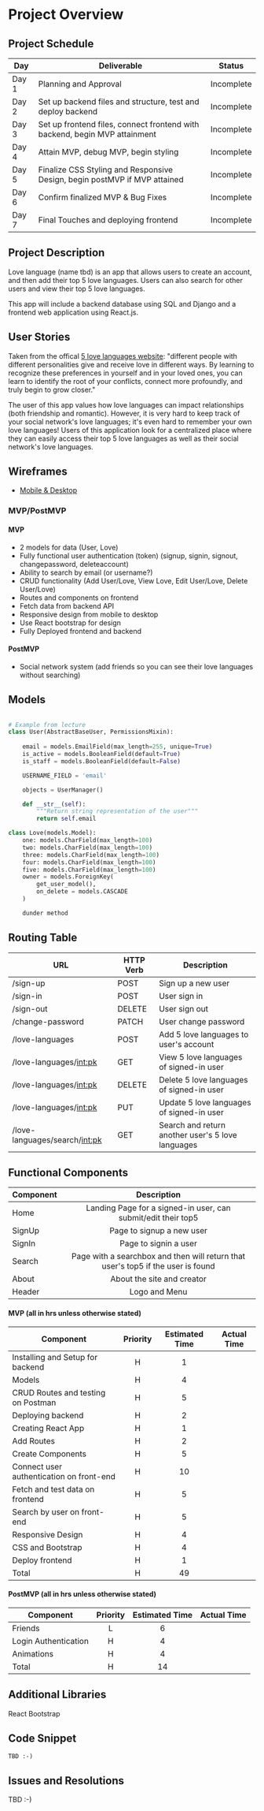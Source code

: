 # Project Overview

## Project Schedule

| Day   | Deliverable                          | Status     |
| ----- | ------------------------------------ | ---------- |
| Day 1 | Planning and Approval                | Incomplete |
| Day 2 | Set up backend files and structure, test and deploy backend | Incomplete |
| Day 3 | Set up frontend files, connect frontend with backend, begin MVP attainment | Incomplete |
| Day 4 | Attain MVP, debug MVP, begin styling | Incomplete |
| Day 5 | Finalize CSS Styling and Responsive Design, begin postMVP if MVP attained | Incomplete |
| Day 6 | Confirm finalized MVP & Bug Fixes | Incomplete |
| Day 7 | Final Touches and deploying frontend | Incomplete |

## Project Description

Love language (name tbd) is an app that allows users to create an account, and then add their top 5 love languages. Users can also search for other users and view their top 5 love languages. 

This app will include a backend database using SQL and Django and a frontend web application using React.js.

## User Stories

Taken from the offical [5 love languages website](https://www.5lovelanguages.com/learn): "different people with different personalities give and receive love in different ways. By learning to recognize these preferences in yourself and in your loved ones, you can learn to identify the root of your conflicts, connect more profoundly, and truly begin to grow closer."

The user of this app values how love languages can impact relationships (both friendship and romantic). However, it is very hard to keep track of your social network's love languages; it's even hard to remember your own love languages! Users of this application look for a centralized place where they can easily access their top 5 love languages as well as their social network's love languages.  

## Wireframes

- [Mobile & Desktop](https://s3.amazonaws.com/assets.mockflow.com/app/wireframepro/company/C9c1df959635a4aee914f74a5cf3d9a7b/projects/M40WmDPcunb/pages/0aea6d2b5be04142ac95939134f00557/image/0aea6d2b5be04142ac95939134f00557.png?1648237490386)

### MVP/PostMVP

#### MVP

- 2 models for data (User, Love)
- Fully functional user authentication (token) (signup, signin, signout, changepassword, deleteaccount)
- Ability to search by email (or username?)
- CRUD functionality (Add User/Love, View Love, Edit User/Love, Delete User/Love)
- Routes and components on frontend 
- Fetch data from backend API
- Responsive design from mobile to desktop
- Use React bootstrap for design
- Fully Deployed frontend and backend

#### PostMVP

- Social network system (add friends so you can see their love languages without searching)

## Models

```py

# Example from lecture
class User(AbstractBaseUser, PermissionsMixin):
    
    email = models.EmailField(max_length=255, unique=True)
    is_active = models.BooleanField(default=True)
    is_staff = models.BooleanField(default=False)

    USERNAME_FIELD = 'email'

    objects = UserManager()

    def __str__(self):
        """Return string representation of the user"""
        return self.email

class Love(models.Model):
    one: models.CharField(max_length=100)
    two: models.CharField(max_length=100)
    three: models.CharField(max_length=100)
    four: models.CharField(max_length=100)
    five: models.CharField(max_length=100)
    owner = models.ForeignKey(
        get_user_model(),
        on_delete = models.CASCADE
    )

    dunder method 
```

## Routing Table

| **URL**     | **HTTP Verb** | **Description** |
| ----------- | ------------- | ---------------- |
| /sign-up | POST | Sign up a new user |
| /sign-in | POST | User sign in |
| /sign-out | DELETE | User sign out |
| /change-password | PATCH | User change password |
| /love-languages | POST | Add 5 love languages to user's account |
| /love-languages/<int:pk> | GET | View 5 love languages of signed-in user |
| /love-languages/<int:pk> | DELETE | Delete 5 love languages of signed-in user |
| /love-languages/<int:pk> | PUT | Update 5 love languages of signed-in user |
| /love-languages/search/<int:pk> | GET | Search and return another user's 5 love languages |

## Functional Components 

| Component                      |                   Description                    |
| ------------------------------ | :----------------------------------------------: |
| Home | Landing Page for a signed-in user, can submit/edit their top5 |
| SignUp | Page to signup a new user |
| SignIn |  Page to signin a user  |
| Search | Page with a searchbox and then will return that user's top5 if the user is found |
| About | About the site and creator |
| Header | Logo and Menu |

#### MVP (all in hrs unless otherwise stated)

| Component                          | Priority | Estimated Time | Actual Time |
| ---------------------------------- | :------: | :------------: | :---------: |
| Installing and Setup for backend   |    H     |      1       |           |
| Models                             |    H     |      4       |           |
| CRUD Routes and testing on Postman |    H     |      5       |           |
| Deploying backend                  |    H     |     2      |           |
| Creating React App                 |    H     |      1       |           |
| Add Routes                         |    H     |      2       |           |
| Create Components                  |    H     |      5       |           |
| Connect user authentication on front-end                  |    H     |      10       |           |
| Fetch and test data on frontend    |    H     |      5       |           |
| Search by user on front-end    |    H     |      5       |           |
| Responsive Design                  |    H     |      4       |           |
| CSS and Bootstrap                  |    H     |      4       |           |
| Deploy frontend                    |    H     |      1       |           |
| Total                              |    H     | 49 |           |

#### PostMVP (all in hrs unless otherwise stated)

| Component            | Priority | Estimated Time | Actual Time |
| -------------------- | :------: | :------------: | :---------: |
| Friends              |    L     |      6       |           |
| Login Authentication |    H     |      4       |           |
| Animations           |    H     |      4       |           |
| Total                |    H     |      14      |           |

## Additional Libraries
React Bootstrap
## Code Snippet

```
TBD :-) 
```

## Issues and Resolutions
TBD :-)
